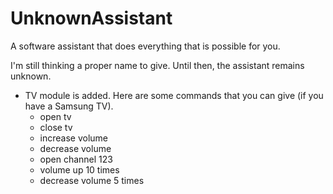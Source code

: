 # UnknownAssistant
A software assistant that does everything that is possible for you.

I'm still thinking a proper name to give. Until then, the assistant remains unknown.

- TV module is added. Here are some commands that you can give (if you have a Samsung TV).
  - open tv
  - close tv
  - increase volume 
  - decrease volume
  - open channel 123
  - volume up 10 times
  - decrease volume 5 times
  
